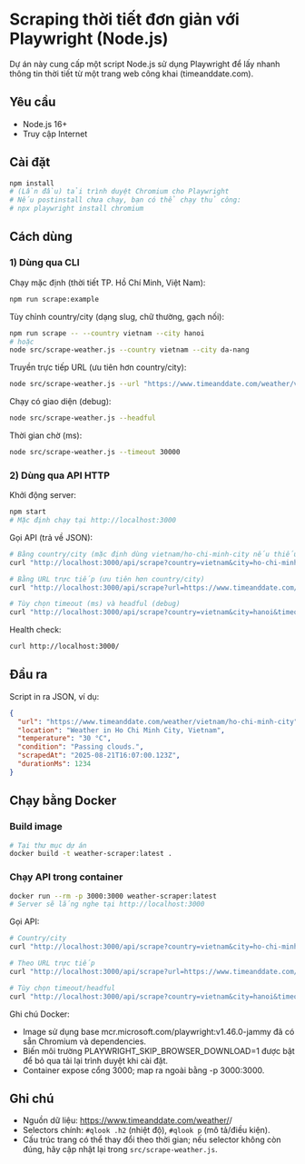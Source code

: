 # Scraping thời tiết đơn giản với Playwright (Node.js)

Dự án này cung cấp một script Node.js sử dụng Playwright để lấy nhanh thông tin thời tiết từ một trang web công khai (timeanddate.com).

## Yêu cầu
- Node.js 16+
- Truy cập Internet

## Cài đặt
```bash
npm install
# (Lần đầu) tải trình duyệt Chromium cho Playwright
# Nếu postinstall chưa chạy, bạn có thể chạy thủ công:
# npx playwright install chromium
```

## Cách dùng

### 1) Dùng qua CLI
Chạy mặc định (thời tiết TP. Hồ Chí Minh, Việt Nam):
```bash
npm run scrape:example
```

Tùy chỉnh country/city (dạng slug, chữ thường, gạch nối):
```bash
npm run scrape -- --country vietnam --city hanoi
# hoặc
node src/scrape-weather.js --country vietnam --city da-nang
```

Truyền trực tiếp URL (ưu tiên hơn country/city):
```bash
node src/scrape-weather.js --url "https://www.timeanddate.com/weather/vietnam/ho-chi-minh-city"
```

Chạy có giao diện (debug):
```bash
node src/scrape-weather.js --headful
```

Thời gian chờ (ms):
```bash
node src/scrape-weather.js --timeout 30000
```

### 2) Dùng qua API HTTP
Khởi động server:
```bash
npm start
# Mặc định chạy tại http://localhost:3000
```

Gọi API (trả về JSON):
```bash
# Bằng country/city (mặc định dùng vietnam/ho-chi-minh-city nếu thiếu)
curl "http://localhost:3000/api/scrape?country=vietnam&city=ho-chi-minh-city"

# Bằng URL trực tiếp (ưu tiên hơn country/city)
curl "http://localhost:3000/api/scrape?url=https://www.timeanddate.com/weather/vietnam/hanoi"

# Tùy chọn timeout (ms) và headful (debug)
curl "http://localhost:3000/api/scrape?country=vietnam&city=hanoi&timeout=30000&headful=false"
```

Health check:
```bash
curl http://localhost:3000/
```

## Đầu ra
Script in ra JSON, ví dụ:
```json
{
  "url": "https://www.timeanddate.com/weather/vietnam/ho-chi-minh-city",
  "location": "Weather in Ho Chi Minh City, Vietnam",
  "temperature": "30 °C",
  "condition": "Passing clouds.",
  "scrapedAt": "2025-08-21T16:07:00.123Z",
  "durationMs": 1234
}
```

## Chạy bằng Docker

### Build image
```bash
# Tại thư mục dự án
docker build -t weather-scraper:latest .
```

### Chạy API trong container
```bash
docker run --rm -p 3000:3000 weather-scraper:latest
# Server sẽ lắng nghe tại http://localhost:3000
```

Gọi API:
```bash
# Country/city
curl "http://localhost:3000/api/scrape?country=vietnam&city=ho-chi-minh-city"

# Theo URL trực tiếp
curl "http://localhost:3000/api/scrape?url=https://www.timeanddate.com/weather/vietnam/hanoi"

# Tùy chọn timeout/headful
curl "http://localhost:3000/api/scrape?country=vietnam&city=hanoi&timeout=30000&headful=false"
```

Ghi chú Docker:
- Image sử dụng base mcr.microsoft.com/playwright:v1.46.0-jammy đã có sẵn Chromium và dependencies.
- Biến môi trường PLAYWRIGHT_SKIP_BROWSER_DOWNLOAD=1 được bật để bỏ qua tải lại trình duyệt khi cài đặt.
- Container expose cổng 3000; map ra ngoài bằng -p 3000:3000.

## Ghi chú
- Nguồn dữ liệu: https://www.timeanddate.com/weather/<country>/<city>
- Selectors chính: `#qlook .h2` (nhiệt độ), `#qlook p` (mô tả/điều kiện).
- Cấu trúc trang có thể thay đổi theo thời gian; nếu selector không còn đúng, hãy cập nhật lại trong `src/scrape-weather.js`.
